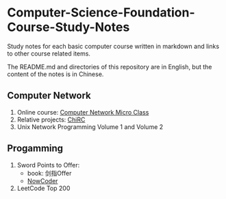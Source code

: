 # Computer-Science-Foundation-Course-Study-Notes

Study notes for each basic computer course written in markdown and links to other course related items.

The README.md and directories of this repository are in English, but the content of the notes is in Chinese.

## Computer Network
1. Online course: [Computer Network Micro Class](https://www.bilibili.com/video/BV1c4411d7jb?spm_id_from=333.999.0.0)
2. Relative projects: [ChiRC](https://github.com/JamieOw119/chirc)
3. Unix Network Programming Volume 1 and Volume 2

## Progamming 
1. Sword Points to Offer: 
   - book: 剑指Offer
   - [NowCoder](https://www.nowcoder.com/exam/oj/ta?tpId=13)
2. LeetCode Top 200